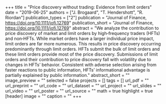 +++
title = "Price discovery without trading: Evidence from limit orders"
date = "2019-06-25"
authors = ["J. Brogaard", "T. Hendershott", "R. Riordan"]
publication_types = ["2"]
publication = "Journal of Finance,  https://doi.org/10.1111/jofi.12769"
publication_short = "Journal of Finance,  https://doi.org/10.1111/jofi.12769"
abstract = "We analyze the contribution to price discovery of market and limit orders by high‐frequency traders (HFTs) and non‐HFTs. While market orders have a larger individual price impact, limit orders are far more numerous. This results in price discovery occurring predominantly through limit orders. HFTs submit the bulk of limit orders and these limit orders provide most of the price discovery. Submissions of limit orders and their contribution to price discovery fall with volatility due to changes in HFTs’ behavior. Consistent with adverse selection arising from faster reactions to public information, HFTs’ informational advantage is partially explained by public information."
abstract_short = ""
image_preview = ""
selected = false
projects = []
tags = []
url_pdf = ""
url_preprint = ""
url_code = ""
url_dataset = ""
url_project = ""
url_slides = ""
url_video = ""
url_poster = ""
url_source = ""
math = true
highlight = true
[header]
image = ""
caption = ""
+++
